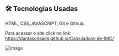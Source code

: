 ## 🛠 Tecnologias Usadas
HTML, CSS,JAVASCRIPT, Git e Github.

Para acessar o site click no link: https://dantascrispim.github.io/Calculadora-de-IMC/

![image](https://github.com/dantascrispim/calculadora-de-IMC/assets/114705745/8d840f7a-5b3b-433b-872a-a2737a42a1ff)

